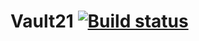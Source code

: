 # Vault21 [![Build status](https://ci.appveyor.com/api/projects/status/vsjhb4rfvouk88p0?svg=true)](https://ci.appveyor.com/project/Dencelle/vault21)
